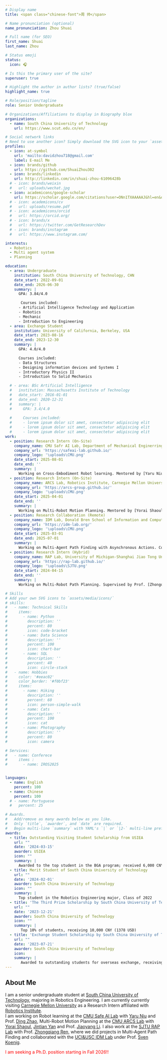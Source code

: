 ```yaml
---
# Display name
title: <span class="chinese-font">周 帅</span>

# Name pronunciation (optional)
name_pronunciation: Zhou Shuai

# Full name (for SEO)
first_name: Shuai
last_name: Zhou

# Status emoji
status: 
  icon: 🎧

# Is this the primary user of the site?
superuser: true

# Highlight the author in author lists? (true/false)
highlight_name: true

# Role/position/tagline
role: Senior Undergraduate

# Organizations/Affiliations to display in Biography blox
organizations:
  - name: South China University of Technology
    url: https://www.scut.edu.cn/en/

# Social network links
# Need to use another icon? Simply download the SVG icon to your `assets/media/icons/` folder.
profiles:
  - icon: at-symbol
    url: 'mailto:davidzhou718@gmail.com'
    label: E-mail Me
  - icon: brands/github
    url: https://github.com/ShuaiZhou302
  - icon: brands/linkedin
    url: http://linkedin.com/in/shuai-zhou-61096428b
  # - icon: brands/weixin
  #   url: uploads/wechat.jpg 
  - icon: academicons/google-scholar
    url: https://scholar.google.com/citations?user=ONn1TXAAAAAJ&hl=en&oi=sra   
  # - icon: academicons/cv
  #   url: uploads/resume.pdf   
  # - icon: academicons/orcid
  #   url: https://orcid.org/
  # - icon: brands/x
  #   url: https://twitter.com/GetResearchDev  
  # - icon: brands/instagram
  #   url: https://www.instagram.com/      

interests:
  - Robotics
  - Multi agent system
  - Planning

education:
  - area: Undergraduate
    institution: South China University of Technology, CHN
    date_start: 2022-09-01
    date_end: 2026-06-30
    summary: |
      GPA: 3.84/4.0 

       Courses included:
      - Artificial Intelligence Technology and Application
      - Robotics
      - Mechanic
      - Introduction to Engineering
  - area: Exchange Student
    institution: University of California, Berkeley, USA
    date_start: 2023-08-16
    date_end: 2023-12-30
    summary: |
      GPA: 4.0/4.0

      Courses included:
      - Data Structures
      - Designing information devices and Systems I
      - Introductory Physics II
      - Introduction to Solid Mechanics

  # - area: BSc Artificial Intelligence
  #   institution: Massachusetts Institute of Technology
  #   date_start: 2016-01-01
  #   date_end: 2020-12-31
  #   summary: |
  #     GPA: 3.4/4.0
      
  #     Courses included:
  #     - lorem ipsum dolor sit amet, consectetur adipiscing elit
  #     - lorem ipsum dolor sit amet, consectetur adipiscing elit
  #     - lorem ipsum dolor sit amet, consectetur adipiscing elit
work:
  - position: Research Intern (On-Site)
    company_name: CMU Safr AI Lab, Department of Mechanical Enginerring, Carnegie Mellon University, USA
    company_url: 'https://safeai-lab.github.io/'
    company_logo: '\uploads\CMU.png'
    date_start: 2025-08-01
    date_end: ''
    summary: |
      Working on Cross-Embodiment Robot learning. Mentored by [Yaru Niu](https://yaruniu.com/) and Supervised by Prof. [Ding Zhao](https://www.meche.engineering.cmu.edu/directory/bios/zhao-ding.html).
  - position: Research Intern (On-Site)
    company_name: ARCS Lab, Robotics Institute, Carnegie Mellon University, USA
    company_url: 'https://arcs-group.github.io/'
    company_logo: '\uploads\CMU.png'
    date_start: 2025-04-01
    date_end: ''
    summary: |
      Working on Multi-Robot Motion Planning. Mentored by [Yorai Shaoul](https://yoraish.com/), [Jintian Yan](https://jingtianyan.github.io/) and Supervised by Prof. [Jiaoyang Li](https://jiaoyangli.me/).
  - position: Research Collaboration (Remote)
    company_name: IDM Lab, Donald Bren School of Information and Computer Science, University of California, Irvine, USA
    company_url: 'https://idm-lab.org/'
    company_logo: '\uploads\CMU.png'
    date_start: 2025-03-01
    date_end: 2025-07-01
    summary: |
      Working on Multi-Agent Path Finding with Asynchronous Actions. Collaborating with Prof. [Sven Koenig](https://idm-lab.org/) via RAP Lab.    
  - position: Research Intern (Hybrid)
    company_name: RAP Lab, University of Michigan-Shanghai Jiao Tong University Joint Institut, Shanghai Jiao Tong University, CHN
    company_url: 'https://rap-lab.github.io/'
    company_logo: '\uploads\SJTU.png'
    date_start: 2024-04-15
    date_end: ''
    summary: |
      Working on Multi-Robot Path Planning. Supervised by Prof. [Zhongqiang Ren](https://rap-lab.github.io/team/zren/).

# Skills
# Add your own SVG icons to `assets/media/icons/`
# skills:
#   - name: Technical Skills
#     items:
#       - name: Python
#         description: ''
#         percent: 80
#         icon: code-bracket
#       - name: Data Science
#         description: ''
#         percent: 100
#         icon: chart-bar
#       - name: SQL
#         description: ''
#         percent: 40
#         icon: circle-stack
#   - name: Hobbies
#     color: '#eeac02'
#     color_border: '#f0bf23'
#     items:
#       - name: Hiking
#         description: ''
#         percent: 60
#         icon: person-simple-walk
#       - name: Cats
#         description: ''
#         percent: 100
#         icon: cat
#       - name: Photography
#         description: ''
#         percent: 80
#         icon: camera

# Services:
#   - name: Conferece
#     items :
#       - name: IROS2025


languages:
  - name: English
    percent: 100
  - name: Chinese
    percent: 100
  # - name: Portuguese
  #   percent: 25

# Awards.
#   Add/remove as many awards below as you like.
#   Only `title`, `awarder`, and `date` are required.
#   Begin multi-line `summary` with YAML's `|` or `|2-` multi-line prefix and indent 2 spaces below.
awards:
  - title: Outstanding Visiting Student Scholarship from USIEA
    url: ""
    date: '2024-03-15'
    awarder: USIEA
    icon: ""
    summary: |
      Awarded to the top student in the BGA program; received 6,000 CNY (827 USD)
  - title: Merit Student of South China University of Technology
    url: ""
    date: '2024-02-01'
    awarder: South China University of Technology
    icon: ""
    summary: |
      Top student in the Robotics Engineering major, Class of 2022
  - title: 'The Third Prize Scholarship by South China University of Technology'
    url: ""
    date: '2023-12-21'
    awarder: South China University of Technology
    icon: ""
    summary: |
       Top 10% of students, receiving 10,000 CNY (1378 USD)
  - title: 'Exchange Student Scholarship by South China University of Technology'
    url: ""
    date: '2023-07-21'
    awarder: South China University of Technology
    icon: 
    summary: |
       Awarded to outstanding students for overseas exchange, receiving 40,000 CNY (5512 USD)
---
```


## About Me


I am a senior undergraduate student at [South China University of Technology](https://www.scut.edu.cn/en/), majoring in Robotics Engineering. I am currently currently visiting [Carnegie Mellon University](https://www.cmu.edu/) as a Research Intern affiliated with [Robotics Institute](https://www.ri.cmu.edu/). <br>
I am working on Robot learning at the [CMU Safe AI Lab](https://safeai-lab.github.io/) with [Yaru Niu](https://yaruniu.com/) and Prof. [Ding Zhao](https://www.meche.engineering.cmu.edu/directory/bios/zhao-ding.html), Multi-Robot Motion Planning at the [CMU ARCS Lab](https://arcs-group.github.io/) with [Yorai Shaoul](https://yoraish.com/), [Jintian Yan](https://jingtianyan.github.io/) and Prof. [Jiaoyang Li](https://jiaoyangli.me/). I also work at the [SJTU RAP Lab](https://rap-lab.github.io/) with Prof. [Zhongqiang Ren](https://rap-lab.github.io/team/zren/), where we did projects in Multi-Agent Path Finding and collaborated with the [UCI&USC IDM Lab](https://idm-lab.org/news.html) under Prof. [Sven Koenig](https://idm-lab.org/l). <br>
<!-- I am working on Robot learning with My previous and ongoing research focuses on Multi-Robot Motion Planning, and I am working with [Yorai Shaoul](https://yoraish.com/), [Jingtian Yan](https://jingtianyan.github.io/) and Prof. [Jiaoyang Li](https://jiaoyangli.me/) at the [ARCS Lab](https://arcs-group.github.io/) of the Robotics Institute, Carnegie Mellon University. Additionally, I am also working with Dr. [Shizhe Zhao](https://eggeek.github.io/) and Prof. [Zhongqiang Ren](https://rap-lab.github.io/team/zren/) at the [RAP Lab](https://rap-lab.github.io/) of Shanghai Jiao Tong University, collaborating with Prof. [Sven Koenig](https://idm-lab.org/index.html) at the [IDM Lab](https://idm-lab.org/) of University of California, Irvine and University of Southern California. <br> -->
<font color="red"> I am seeking a Ph.D. position starting in Fall 2026!!</font> <br>
<!-- I am currently a visiting researcher at CMU's Pittsburgh campus. If you have any research ideas or ongoing work in multi-agent coordination/cooperation and are interested in potential collaboration, please feel free to reach out, I'd be happy to discuss opportunities to work together! -->
<!-- At present, I am a remote Research intern in RAP-lab, UM-SJTU JI, SJTU. Working on Multi agent path finding(MAPF) and its varients.  <br>
In addition to MAPF and Planning, I am also interested in other areas of Multi Agent System, Operations research, Optimization, Robotics. I believe that only by extensive study can my research horizons are not restricted. If you are willing to discuss with me about any topic related to robotics, please contact me directly.<br> -->
<!-- <font color="red">I am looking for a position for summer and autumn research in 2025!!</font> -->

